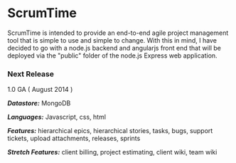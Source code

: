 # ScrumTime

ScrumTime is intended to provide an end-to-end agile project management tool that is simple to use and simple to change.  With this in mind, I have decided to go with a node.js backend and angularjs front end that will be deployed via the "public" folder of the node.js Express web application.  

### Next Release

1.0 GA ( August 2014 )

_**Datastore:**_ MongoDB

_**Languages:**_ Javascript, css, html

_**Features:**_ hierarchical epics, hierarchical stories, tasks, bugs, support tickets, upload attachments, releases, sprints

_**Stretch Features:**_ client billing, project estimating, client wiki, team wiki